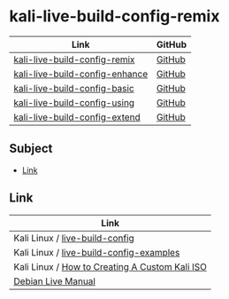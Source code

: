 

# kali-live-build-config-remix

| Link | GitHub |
| ---- | ------ |
| [kali-live-build-config-remix](https://samwhelp.github.io/kali-live-build-config-remix/) | [GitHub](https://github.com/samwhelp/kali-live-build-config-remix) |
| [kali-live-build-config-enhance](https://samwhelp.github.io/kali-live-build-config-enhance/) | [GitHub](https://github.com/samwhelp/kali-live-build-config-enhance) |
| [kali-live-build-config-basic](https://samwhelp.github.io/kali-live-build-config-basic/) | [GitHub](https://github.com/samwhelp/kali-live-build-config-basic) |
| [kali-live-build-config-using](https://samwhelp.github.io/kali-live-build-config-using/) | [GitHub](https://github.com/samwhelp/kali-live-build-config-using) |
| [kali-live-build-config-extend](https://samwhelp.github.io/kali-live-build-config-extend/) | [GitHub](https://github.com/samwhelp/kali-live-build-config-extend) |




## Subject

* [Link](#link)




## Link

| Link |
| ---- |
| Kali Linux / [live-build-config](https://gitlab.com/kalilinux/build-scripts/live-build-config) |
| Kali Linux / [live-build-config-examples](https://gitlab.com/kalilinux/recipes/live-build-config-examples) |
| Kali Linux / [How to Creating A Custom Kali ISO](https://www.kali.org/docs/development/live-build-a-custom-kali-iso/) |
| [Debian Live Manual](https://live-team.pages.debian.net/live-manual/html/live-manual/index.en.html) |

